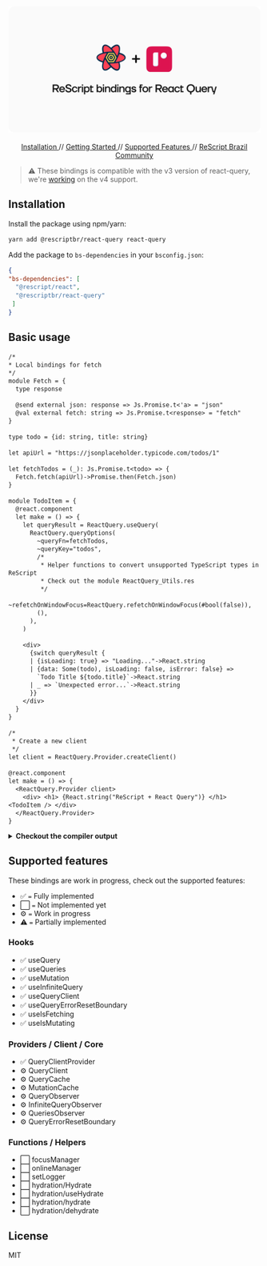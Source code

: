 <p align="center">
  <img src="./assets/logo.svg" /> 
  <br />
  <br />
  <a target="_blank" href="#installation"> Installation </a> //
    <a target="_blank" href="#getting-started"> Getting Started </a> //
    <a target="_blank" href="#supported-features"> Supported Features </a> //
  <a target="_blank" href="https://github.com/rescriptbr"> ReScript Brazil Community </a>
 </p>
 
> :warning: These bindings is compatible with the v3 version of react-query, we're [working](https://github.com/rescriptbr/react-query/issues/3) on the v4 support.

## Installation

Install the package using npm/yarn:

```sh
yarn add @rescriptbr/react-query react-query
```

Add the package to `bs-dependencies` in your `bsconfig.json`:

```json
{
"bs-dependencies": [
  "@rescript/react",
  "@rescriptbr/react-query"
 ]
}

```
## Basic usage

```rescript
/* 
* Local bindings for fetch
*/ 
module Fetch = {
  type response

  @send external json: response => Js.Promise.t<'a> = "json"
  @val external fetch: string => Js.Promise.t<response> = "fetch"
}

type todo = {id: string, title: string}

let apiUrl = "https://jsonplaceholder.typicode.com/todos/1"

let fetchTodos = (_): Js.Promise.t<todo> => {
  Fetch.fetch(apiUrl)->Promise.then(Fetch.json)
}

module TodoItem = {
  @react.component
  let make = () => {
    let queryResult = ReactQuery.useQuery(
      ReactQuery.queryOptions(
        ~queryFn=fetchTodos,
        ~queryKey="todos",
        /*
         * Helper functions to convert unsupported TypeScript types in ReScript
         * Check out the module ReactQuery_Utils.res
         */
        ~refetchOnWindowFocus=ReactQuery.refetchOnWindowFocus(#bool(false)),
        (),
      ),
    )

    <div>
      {switch queryResult {
      | {isLoading: true} => "Loading..."->React.string
      | {data: Some(todo), isLoading: false, isError: false} =>
        `Todo Title ${todo.title}`->React.string
      | _ => `Unexpected error...`->React.string
      }}
    </div>
  }
}

/*
 * Create a new client
 */
let client = ReactQuery.Provider.createClient()

@react.component
let make = () => {
  <ReactQuery.Provider client>
    <div> <h1> {React.string("ReScript + React Query")} </h1> <TodoItem /> </div>
  </ReactQuery.Provider>
}
```
<details>
<summary><strong>Checkout the compiler output</strong></summary>
The JavaScript output is simple, very similar to the original API and *almost* zero-cost.

```javascript
// Generated by ReScript, PLEASE EDIT WITH CARE

import * as React from "react";
import * as ReactQuery from "@rescriptbr/react-query/src/ReactQuery.bs.js";
import * as ReactQuery$1 from "react-query";

var Fetch = {};

var apiUrl = "https://jsonplaceholder.typicode.com/todos/1";

function fetchTodos(param) {
  return fetch(apiUrl).then(function (prim) {
    return prim.json();
  });
}

function App$TodoItem(Props) {
  var queryResult = ReactQuery$1.useQuery({
    queryKey: "todos",
    queryFn: fetchTodos,
    refetchOnWindowFocus: ReactQuery.refetchOnWindowFocus({
      NAME: "bool",
      VAL: false,
    }),
  });
  var tmp;
  if (queryResult.isLoading) {
    tmp = "Loading...";
  } else if (queryResult.isError) {
    tmp = "Unexpected error...";
  } else {
    var todo = queryResult.data;
    tmp =
      todo !== undefined ? "Todo Title " + todo.title : "Unexpected error...";
  }
  return React.createElement("div", undefined, tmp);
}

var TodoItem = {
  make: App$TodoItem,
};

var client = new ReactQuery$1.QueryClient();

function App(Props) {
  return React.createElement(ReactQuery$1.QueryClientProvider, {
    client: client,
    children: React.createElement(
      "div",
      undefined,
      React.createElement("h1", undefined, "ReScript + React Query"),
      React.createElement(App$TodoItem, {})
    ),
  });
}

```

</details>

## Supported features
These bindings are work in progress, check out the supported features:

- ✅ `=` Fully implemented
- ⬜ `=` Not implemented yet
- ⚙️ `=` Work in progress
- ⚠️ `=` Partially implemented

### Hooks

- ✅ useQuery 
- ✅ useQueries 
- ✅ useMutation 
- ✅ useInfiniteQuery
- ✅ useQueryClient
- ✅ useQueryErrorResetBoundary
- ✅ useIsFetching
- ✅ useIsMutating

### Providers / Client / Core

- ✅ QueryClientProvider
- ⚙️ QueryClient 
- ⚙️ QueryCache
- ⚙️ MutationCache
- ⚙️ QueryObserver
- ⚙️ InfiniteQueryObserver
- ⚙️ QueriesObserver
- ⚙️ QueryErrorResetBoundary

### Functions / Helpers

- ⬜ focusManager
- ⬜ onlineManager
- ⬜ setLogger
- ⬜ hydration/Hydrate
- ⬜ hydration/useHydrate
- ⬜ hydration/hydrate
- ⬜ hydration/dehydrate

## License
MIT
